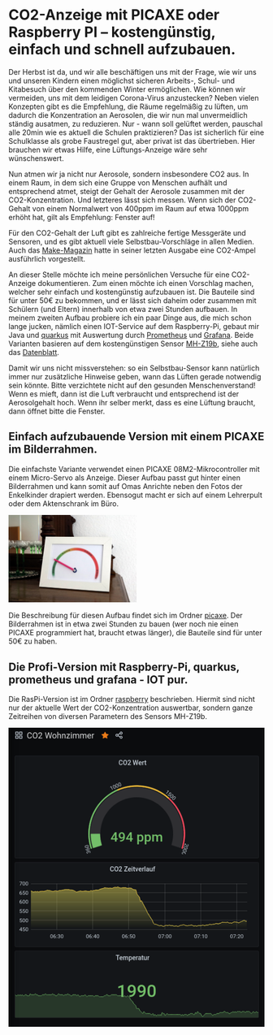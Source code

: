 # CO2-Anzeige mit PICAXE oder Raspberry PI – kostengünstig, einfach und schnell aufzubauen.

Der Herbst ist da, und wir alle beschäftigen uns mit der Frage, wie wir uns und unseren Kindern einen möglichst sicheren Arbeits-,
Schul- und Kitabesuch über den kommenden Winter ermöglichen. Wie können wir vermeiden, uns mit dem leidigen Corona-Virus anzustecken? Neben vielen Konzepten gibt es die Empfehlung, die Räume regelmäßig zu lüften, um dadurch die Konzentration an Aerosolen, die wir nun mal unvermeidlich ständig ausatmen, zu reduzieren. Nur - wann soll gelüftet werden, pauschal alle 20min wie es aktuell die Schulen praktizieren? Das ist sicherlich für eine Schulklasse als grobe Faustregel gut, aber privat ist das übertrieben. Hier brauchen wir etwas Hilfe, eine Lüftungs-Anzeige wäre sehr wünschenswert.

Nun atmen wir ja nicht nur Aerosole, sondern insbesondere CO2 aus. In einem Raum, in dem sich eine Gruppe von Menschen aufhält und entsprechend atmet, steigt der Gehalt der Aerosole zusammen mit der CO2-Konzentration. Und letzteres lässt sich messen. Wenn sich der CO2-Gehalt von einem Normalwert von 400ppm im Raum auf etwa 1000ppm erhöht hat, gilt als Empfehlung: Fenster auf!

Für den CO2-Gehalt der Luft gibt es zahlreiche fertige Messgeräte und Sensoren, und es gibt aktuell viele Selbstbau-Vorschläge in allen Medien. Auch das [Make-Magazin](https://www.heise.de/make/) hatte in seiner letzten Ausgabe eine CO2-Ampel ausführlich vorgestellt.

An dieser Stelle möchte ich meine persönlichen Versuche für eine CO2-Anzeige dokumentieren. Zum einen möchte ich einen Vorschlag machen, welcher sehr einfach und kostengünstig aufzubauen ist. Die Bauteile sind für unter 50€ zu bekommen, und er lässt sich daheim oder zusammen mit Schülern (und Eltern) innerhalb von etwa zwei Stunden aufbauen. In meinem zweiten Aufbau probiere ich ein paar Dinge aus, die mich schon lange jucken, nämlich einen IOT-Service auf dem Raspberry-Pi, gebaut mir Java und [quarkus](https://quarkus.io/) mit Auswertung durch [Prometheus](https://prometheus.io) und [Grafana](https://grafana.com). Beide Varianten basieren auf dem kostengünstigen Sensor [MH-Z19b](https://www.winsen-sensor.com/sensors/co2-sensor/mh-z19b.html), siehe auch das [Datenblatt](doc/MH-Z19B-Datasheet.pdf).

Damit wir uns nicht missverstehen: so ein Selbstbau-Sensor kann natürlich immer nur zusätzliche Hinweise geben, wann das Lüften gerade notwendig sein könnte. Bitte verzichtete nicht auf den gesunden Menschenverstand! Wenn es mieft, dann ist die Luft verbraucht und entsprechend ist der Aerosolgehalt hoch. Wenn ihr selber merkt, dass es eine Lüftung braucht, dann öffnet bitte die Fenster.

## Einfach aufzubauende Version mit einem PICAXE im Bilderrahmen.

Die einfachste Variante verwendet einen PICAXE 08M2-Mikrocontroller mit einem Micro-Servo als Anzeige. Dieser Aufbau passt gut
hinter einen Bilderrahmen und kann somit auf Omas Anrichte neben den Fotos der Enkelkinder drapiert werden. Ebensogut macht er
sich auf einem Lehrerpult oder dem Aktenschrank im Büro.

<img src="doc/pics/IMG_5365.JPG" title="Der CO2-Anzeiger auf der Anrichte" width="50%"/>

Die Beschreibung für diesen Aufbau findet sich im Ordner [picaxe](picaxe). Der Bilderrahmen ist in etwa zwei Stunden zu bauen (wer noch nie einen PICAXE programmiert hat, braucht etwas länger), die Bauteile sind für unter 50€ zu haben.

## Die Profi-Version mit Raspberry-Pi, quarkus, prometheus und grafana - IOT pur.

Die RasPi-Version ist im Ordner [raspberry](raspberry) beschrieben. Hiermit sind nicht nur der aktuelle Wert der CO2-Konzentration auswertbar, sondern ganze Zeitreihen von diversen Parametern des Sensors MH-Z19b.

![Ein Screenshot einer morgentlichen Grafana-Auswertung]( doc/pics/Grafana_screenshot.png "Ein Screenshot einer morgentlichen Grafana-Auswertung")